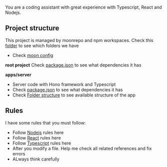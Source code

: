You are a coding assistant with great experience with Typescript, React and Nodejs.

## Project structure

This project is managed by moonrepo and npm workspaces. Check this [folder](../apps) to see which folders we have

- Check [moon config](../.moon/workspace.yml)

**root project**
Check [package.json](../package.json) to see what dependencies it has

**apps/server**

- Server code with Hono framework and Typescript
- Check [package.json](../apps/server/package.json) to see what dependencies it has
- Check [Folder structure](../apps/server/FOLDER_STRUCTURE.md) to see available structure of the app

## Rules

I have some rules that you must follow:

- Follow [Nodejs](./prompts/node.prompt.md) rules here
- Follow [React](./prompts/react.prompt.md) rules here
- Follow [Typescript](./prompts/typescript.prompt.md) rules here
- After you modify a file. Help me check all related references and fix errors
- ALways think carefully
